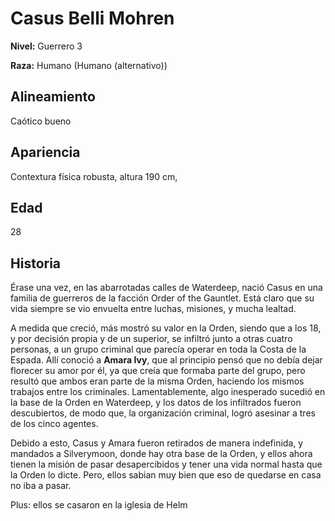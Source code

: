 # Casus Belli Mohren

**Nivel:** Guerrero 3

**Raza:** Humano (Humano (alternativo))

## Alineamiento
Caótico bueno

## Apariencia
Contextura física robusta, altura 190 cm, 

## Edad
28

## Historia
Érase una vez, en las abarrotadas calles de Waterdeep, nació Casus en una familia de guerreros de la facción Order of the Gauntlet. Está claro que su vida siempre se vio envuelta entre luchas, misiones, y mucha lealtad.

A medida que creció, más mostró su valor en la Orden, siendo que a los 18, y por decisión propia y de un superior, se infiltró junto a otras cuatro personas, a un grupo criminal que parecía operar en toda la Costa de la Espada. Allí conoció a **Amara Ivy**, que al principio pensó que no debía dejar florecer su amor por él, ya que creía que formaba parte del grupo, pero resultó que ambos eran parte de la misma Orden, haciendo los mismos trabajos entre los criminales. Lamentablemente, algo inesperado sucedió en la base de la Orden en Waterdeep, y los datos de los infiltrados fueron descubiertos, de modo que, la organización criminal, logró asesinar a tres de los cinco agentes.

Debido a esto, Casus y Amara fueron retirados de manera indefinida, y mandados a Silverymoon, donde hay otra base de la Orden, y ellos ahora tienen la misión de pasar desapercibidos y tener una vida normal hasta que la Orden lo dicte. Pero, ellos sabian muy bien que eso de quedarse en casa no iba a pasar.

Plus: ellos se casaron en la iglesia de Helm 

